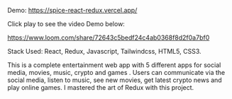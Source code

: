 Demo: https://spice-react-redux.vercel.app/


Click play to see the video Demo below:

https://www.loom.com/share/72643c5bedf24c4ab0368f8d2f0a7bf0


Stack Used: React, Redux, Javascript, Tailwindcss, HTML5, CSS3.

This is a complete entertainment web app with 5 different apps for social media, movies, music, crypto and games . Users can communicate via the social media, listen to music, see new movies, get latest crypto news and play online games. I mastered the art of Redux with this project.
